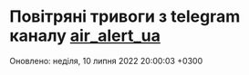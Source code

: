 # Повітряні тривоги з telegram каналу [air_alert_ua](https://t.me/air_alert_ua)

Оновлено:
неділя, 10 липня 2022 20:00:03 +0300

